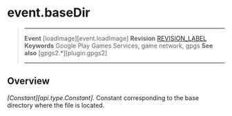 # event.baseDir

> --------------------- ------------------------------------------------------------------------------------------
> __Event__             [loadImage][event.loadImage]
> __Revision__          [REVISION_LABEL](REVISION_URL)
> __Keywords__          Google Play Games Services, game network, gpgs
> __See also__          [gpgs2.*][plugin.gpgs2]
> --------------------- ------------------------------------------------------------------------------------------

## Overview

_[Constant][api.type.Constant]._ Constant corresponding to the base directory where the file is located.